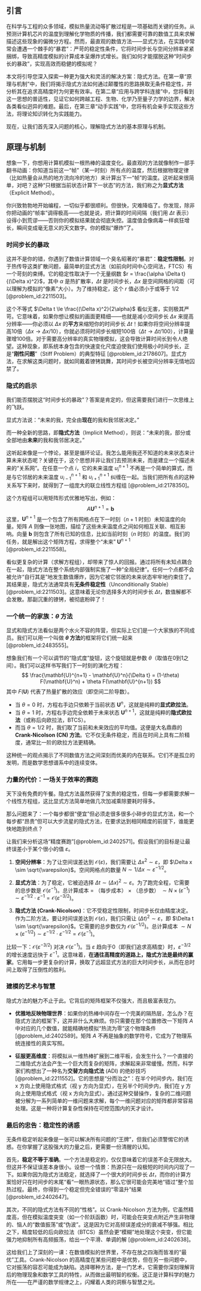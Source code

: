 ## 引言
在科学与工程的众多领域，模拟热量流动等扩散过程是一项基础而关键的任务。从预测计算机芯片的温度到理解化学物质的传播，我们都需要可靠的数值工具来求解描述这些现象的偏微分方程。然而，最直观的数值方法——显式方法，在实践中常常会遭遇一个棘手的“暴君”：严苛的稳定性条件，它将时间步长与空间分辨率紧紧捆绑，导致高精度模拟的计算成本呈爆炸式增长。我们如何才能摆脱这种“时间步长的暴政”，实现高效而稳健的模拟呢？

本文将引导您深入探索一种更为强大和灵活的解决方案：隐式方法。在第一章“原理与机制”中，我们将揭示隐式方法如何通过颠覆性的思路换取无条件稳定性，并分析其在追求高精度时为何更有效率。在第二章“应用与跨学科连接”中，您将看到这一思想的普适性，见证它如何跨越工程、生物、化学乃至量子力学的边界，解决各类看似迥异的难题。最后，在第三章“动手实践”中，您将有机会亲手实现这些方法，将理论知识转化为实践能力。

现在，让我们首先深入问题的核心，理解隐式方法的基本原理与机制。

## 原理与机制

想象一下，你想用计算机模拟一根热棒的温度变化。最直观的方法就像制作一部手翻书动画：你知道当前这一“帧”（某一时刻）所有点的温度，然后根据物理定律（比如热量会从热的地方流向冷的地方）来计算出下一“帧”的温度。这听起来很简单，对吧？这种“只根据当前状态计算下一状态”的方法，我们称之为**显式方法**（Explicit Method）。

你兴致勃勃地开始编程，一切似乎都很顺利。但很快，灾难降临了。你发现，除非你把动画的“帧率”调得极高——也就是说，把计算的时间间隔（我们用 $\Delta t$ 表示）设得小到荒谬——否则你的模拟结果就会彻底失控。温度值会像病毒一样疯狂增长，瞬间变成毫无意义的天文数字。你的模拟“爆炸”了。

### 时间步长的暴政

这并不是你的错，你遇到了数值计算领域一个臭名昭著的“暴君”：**稳定性限制**。对于热传导这类扩散问题，最简单的显式方法（如前向时间中心空间法，FTCS）有一个苛刻的束缚。它的稳定性取决于一个无量纲数 $r = \frac{\alpha \Delta t}{(\Delta x)^2}$，其中 $\alpha$ 是热扩散率，$\Delta t$ 是时间步长，$\Delta x$ 是空间网格的间距（可以理解为模拟的“像素”大小）。为了维持稳定，这个 $r$ 值必须小于或等于 $1/2$ [@problem_id:2211503]。

这个不等式 $\Delta t \le \frac{(\Delta x)^2}{2\alpha}$ 看似无害，实则极其严苛。它意味着，如果你想让模拟的画面更精细——也就是减小空间步长 $\Delta x$ 来提高分辨率——你必须以 $\Delta x$ 的**平方**来缩短你的时间步长 $\Delta t$！如果你将空间分辨率提高10倍（$\Delta x \to \Delta x/10$），你就必须将时间步长缩短100倍（$\Delta t \to \Delta t/100$），计算量骤增100倍。对于需要高分辨率的真实物理模拟，这会导致计算时间长到令人绝望。这种现象，即系统本身包含的快速变化尺度迫使我们使用极小时间步长，正是“**刚性问题**”（Stiff Problem）的典型特征 [@problem_id:2178607]。显式方法，在求解这类问题时，就如同戴着镣铐跳舞，其时间步长被空间分辨率无情地囚禁了。

### 隐式的启示

我们能否摆脱这“时间步长的暴政”？答案是肯定的，但这需要我们进行一次思维上的飞跃。

显式方法说：“未来的我，完全由**现在**的我和我邻居决定。”

而一种全新的思路，即**隐式方法**（Implicit Method），则说：“未来的我，部分或全部地由**未来**的我和我邻居决定。”

这听起来像是一个悖论，甚至是循环论证。我怎么能用我还不知道的未来状态来计算未来状态呢？关键在于，这个思想并非让我们去预测未来，而是建立一个描述未来的“关系网”。在任意一个点 $i$，它的未来温度 $u_i^{n+1}$ 不再是一个简单的算式，而是与它邻居的未来温度 $u_{i-1}^{n+1}$ 和 $u_{i+1}^{n+1}$ 纠缠在一起。当我们把所有点的这种关系写下来时，就得到了一组庞大的联立线性方程组 [@problem_id:2178350]。

这个方程组可以用矩阵形式优雅地写出，例如：
$$ A \mathbf{U}^{n+1} = \mathbf{b} $$
这里，$\mathbf{U}^{n+1}$ 是一个包含了所有网格点在下一时刻（$n+1$ 时刻）未知温度的向量。矩阵 $A$ 则像一张地图，描绘了这些未来温度点之间如何相互关联、相互影响。向量 $\mathbf{b}$ 则包含了所有已知的信息，比如当前时刻（$n$ 时刻）的温度。我们的任务，就是解出这个矩阵方程，求得整个“未来” $\mathbf{U}^{n+1}$ [@problem_id:2211558]。

看似更复杂的计算（求解方程组），却带来了惊人的回报。通过将所有未知点耦合在一起，隐式方法在整个系统内部强制实施了一种“全局纪律”。任何一个点都不会被允许“自行其是”地发生数值爆炸，因为它被它邻居的未来状态牢牢地约束住了。其结果是，隐式方法通常具有**无条件稳定性**（Unconditionally Stable）[@problem_id:2211503]。这意味着无论你选择多大的时间步长 $\Delta t$，数值解都不会发散。那副沉重的镣铐，被彻底粉碎了！

### 一个统一的家族：$\theta$ 方法

显式和隐式方法看似是两个水火不容的阵营，但实际上它们是一个大家族的不同成员。我们可以用一个叫做 **$\theta$ 方法**的框架将它们统一起来 [@problem_id:2483555]。

想象我们有一个可以调节的“隐式度”旋钮，这个旋钮就是参数 $\theta$（取值在0到1之间）。我们可以这样书写我们下一时刻的演化方程：
$$ \frac{\mathbf{U}^{n+1} - \mathbf{U}^n}{\Delta t} = (1-\theta) F(\mathbf{U}^n) + \theta F(\mathbf{U}^{n+1}) $$
其中 $F(\mathbf{U})$ 代表了热量扩散的效应（即空间二阶导数）。

-   当 $\theta = 0$ 时，方程右手边只依赖于当前状态 $\mathbf{U}^n$，这就是纯粹的**显式欧拉法**。
-   当 $\theta = 1$ 时，方程右手边完全依赖于未来状态 $\mathbf{U}^{n+1}$，这就是纯粹的**隐式欧拉法**（或称后向欧拉法，BTCS）。
-   而当 $\theta = 1/2$ 时，我们取了当前和未来效应的平均值。这便是大名鼎鼎的 **Crank-Nicolson (CN) 方法**。它不仅无条件稳定，而且在时间上具有二阶精度，通常比一阶的欧拉方法更精确。

这种统一的观点揭示了不同数值方法之间深刻而优美的内在联系。它们不是孤立的发明，而是数学思想谱系中的连续变体。

### 力量的代价：一场关于效率的赛跑

天下没有免费的午餐。隐式方法虽然获得了宝贵的稳定性，但每一步都需要求解一个线性方程组，这比显式方法简单地做几次加减乘除要耗时得多。

那么问题来了：一个每步都很“便宜”但必须走很多很多小碎步的显式方法，和一个每步都“昂贵”但可以大步流星的隐式方法，在要求达到相同精度的前提下，谁能更快地跑到终点？

让我们来分析这场“精度赛跑”[@problem_id:2402571]。假设我们的目标是让最终误差小于某个很小的值 $\varepsilon$。

1.  **空间分辨率**：为了让空间误差达到 $\mathcal{O}(\varepsilon)$，我们需要让 $\Delta x^2 \sim \varepsilon$，即 $\Delta x \sim \sqrt{\varepsilon}$。空间网格点的数量 $N \sim 1/\Delta x \sim \varepsilon^{-1/2}$。

2.  **显式方法**：为了稳定，它被迫选择 $\Delta t \sim (\Delta x)^2 \sim \varepsilon$。为了跑完全程，它需要的总步数是 $\mathcal{O}(\varepsilon^{-1})$。总计算成本 = （每步成本） $\times$ （总步数） $\sim N \times (\varepsilon^{-1}) \sim \varepsilon^{-1/2} \cdot \varepsilon^{-1} = \mathcal{O}(\varepsilon^{-3/2})$。

3.  **隐式方法 (Crank-Nicolson)**：它不受稳定性限制，时间步长仅由精度决定。作为二阶方法，要让时间误差达到 $\mathcal{O}(\varepsilon)$，我们只需让 $(\Delta t)^2 \sim \varepsilon$，即 $\Delta t \sim \sqrt{\varepsilon}$。它需要的总步数仅为 $\mathcal{O}(\varepsilon^{-1/2})$。总计算成本 $\sim N \times (\varepsilon^{-1/2}) \sim \varepsilon^{-1/2} \cdot \varepsilon^{-1/2} = \mathcal{O}(\varepsilon^{-1})$。

比较一下：$\mathcal{O}(\varepsilon^{-3/2})$ 对决 $\mathcal{O}(\varepsilon^{-1})$。当 $\varepsilon$ 趋向于0（即我们追求高精度）时，$\varepsilon^{-3/2}$ 的增长速度远快于 $\varepsilon^{-1}$。这意味着，**在通往高精度的道路上，隐式方法是最终的赢家**。它用每一步更复杂的计算，换取了远超显式方法的巨大时间步长，从而在总时间上取得了压倒性的胜利。

### 建模的艺术与智慧

隐式方法的魅力不止于此。它背后的矩阵框架不仅强大，而且极富表现力。

-   **优雅地反映物理世界**：如果你的热棒中间存在一个完美的隔热层，怎么办？在隐式方法的框架下，这并非什么大麻烦。你只需要在那个位置修改一下矩阵 $A$ 中对应的几个数值，就能精确地模拟“热流为零”这个物理条件 [@problem_id:2402589]。矩阵 $A$ 不再是抽象的数学符号，它成为了物理系统连接性的真实写照。

-   **征服更高维度**：将模拟从一维热棒扩展到二维平板，会发生什么？一个直接的二维隐式方法会产生一个巨大而复杂的矩阵，求解起来非常缓慢。然而，科学家们构想出了一种名为**交替方向隐式法** (ADI) 的绝妙技巧 [@problem_id:2211552]。它的思想是“分而治之”：在半个时间步内，我们在 x 方向上使用隐式格式（视 y 方向为显式），在另半个时间步内，我们在 y 方向上使用隐式格式（视 x 方向为显式）。通过这种交替操作，复杂的二维问题被分解为一系列简单的一维问题来求解，每个一维问题对应的矩阵都非常容易处理。这是一种将计算复杂性保持在可控范围内的天才设计。

### 最后的忠告：稳定性的诱惑

无条件稳定听起来像是一张可以解决所有问题的“王牌”，但我们必须警惕它的诱惑。在你掌握了这股强大的力量之后，更需要一份清醒的认知。

首先，**稳定不等于准确**。一个方法是稳定的，仅仅意味着它的误差不会无限放大。但这并不保证误差本身很小。设想一个情景：热源只在一段极短的时间内闪现了一下。如果你因为隐式方法稳定，就选择了一个很大的时间步长 $\Delta t$，而你的计算方案恰好只在时间步的末尾“看”一眼热源状态，那么它很可能会完美地“错过”整个加热过程。最终，你得到一个稳定但完全错误的“零温升”结果 [@problem_id:2402647]。

其次，不同的隐式方法有不同的“性格”。以 Crank-Nicolson 方法为例，它虽然精度高，但在模拟温度突变（如一个阶跃函数）时，可能会在突变点附近产生非物理的、恼人的“数值振荡”或“伪波”。这是因为它对高频误差成分的衰减不够强。相比之下，精度较低的后向欧拉法（BTCS）虽然会更“模糊”地处理这个突变，但它能强力地抑制所有高频振荡，给出一个平滑、单调的解 [@problem_id:2402638]。

这给我们上了深刻的一课：在数值模拟的世界里，不存在放之四海而皆准的“最优”工具。Crank-Nicolson 的高精度在某些问题中是优势，但在另一些问题中，它对振荡的容忍可能成为缺陷。选择哪种方法，是一门艺术，它需要你深刻理解背后的物理现象和数学工具的特性，从而做出最明智的权衡。这正是计算科学的魅力所在——在严谨的数学规律之上，闪耀着人类的洞察与智慧之光。